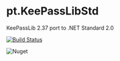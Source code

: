 # pt.KeePassLibStd
KeePassLib 2.37 port to .NET Standard 2.0

[![Build Status](https://dev.azure.com/pteam/pt.KeePassLibStd/_apis/build/status/AdminPanteam.pt.KeePassLibStd?branchName=master)](https://dev.azure.com/pteam/pt.KeePassLibStd/_build/latest?definitionId=34&branchName=master)

![Nuget](https://img.shields.io/nuget/v/pt.KeePassLibStd?label=pt.KeePassLibStd)